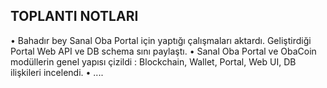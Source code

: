 ## TOPLANTI NOTLARI  
• Bahadır bey Sanal Oba Portal için yaptığı çalışmaları aktardı. Geliştirdiği Portal Web API ve DB schema sını paylaştı. 
• Sanal Oba Portal ve ObaCoin modüllerin genel yapısı çizildi : Blockchain, Wallet, Portal, Web UI, DB ilişkileri incelendi.
• ....   
